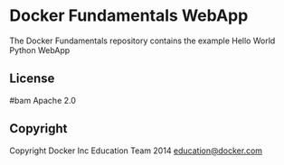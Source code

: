 Docker Fundamentals WebApp
==========================

The Docker Fundamentals repository contains the example Hello World Python WebApp

## License
#bam
Apache 2.0

## Copyright

Copyright Docker Inc Education Team 2014 <education@docker.com>
